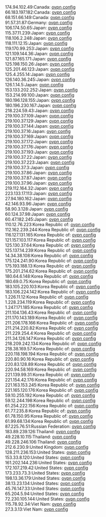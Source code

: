 174.94.102.49:Canada: [ovpn config](vpn/174_94_102_49.ovpn)  
66.183.197.182:Canada: [ovpn config](vpn/66_183_197_182.ovpn)  
68.151.66.149:Canada: [ovpn config](vpn/68_151_66_149.ovpn)  
91.57.31.87:Germany: [ovpn config](vpn/91_57_31_87.ovpn)  
106.174.50.65:Japan: [ovpn config](vpn/106_174_50_65.ovpn)  
115.37.11.239:Japan: [ovpn config](vpn/115_37_11_239.ovpn)  
118.106.2.248:Japan: [ovpn config](vpn/118_106_2_248.ovpn)  
118.111.12.15:Japan: [ovpn config](vpn/118_111_12_15.ovpn)  
119.170.99.253:Japan: [ovpn config](vpn/119_170_99_253.ovpn)  
121.109.144.36:Japan: [ovpn config](vpn/121_109_144_36.ovpn)  
121.87.165.171:Japan: [ovpn config](vpn/121_87_165_171.ovpn)  
125.198.150.26:Japan: [ovpn config](vpn/125_198_150_26.ovpn)  
125.201.46.123:Japan: [ovpn config](vpn/125_201_46_123.ovpn)  
125.4.255.14:Japan: [ovpn config](vpn/125_4_255_14.ovpn)  
126.140.36.245:Japan: [ovpn config](vpn/126_140_36_245.ovpn)  
126.1.14.5:Japan: [ovpn config](vpn/126_1_14_5.ovpn)  
153.133.202.252:Japan: [ovpn config](vpn/153_133_202_252.ovpn)  
153.214.99.100:Japan: [ovpn config](vpn/153_214_99_100.ovpn)  
180.196.128.155:Japan: [ovpn config](vpn/180_196_128_155.ovpn)  
180.196.230.167:Japan: [ovpn config](vpn/180_196_230_167.ovpn)  
218.224.59.43:Japan: [ovpn config](vpn/218_224_59_43.ovpn)  
219.100.37.109:Japan: [ovpn config](vpn/219_100_37_109.ovpn)  
219.100.37.129:Japan: [ovpn config](vpn/219_100_37_129.ovpn)  
219.100.37.144:Japan: [ovpn config](vpn/219_100_37_144.ovpn)  
219.100.37.16:Japan: [ovpn config](vpn/219_100_37_16.ovpn)  
219.100.37.169:Japan: [ovpn config](vpn/219_100_37_169.ovpn)  
219.100.37.172:Japan: [ovpn config](vpn/219_100_37_172.ovpn)  
219.100.37.176:Japan: [ovpn config](vpn/219_100_37_176.ovpn)  
219.100.37.193:Japan: [ovpn config](vpn/219_100_37_193.ovpn)  
219.100.37.22:Japan: [ovpn config](vpn/219_100_37_22.ovpn)  
219.100.37.223:Japan: [ovpn config](vpn/219_100_37_223.ovpn)  
219.100.37.3:Japan: [ovpn config](vpn/219_100_37_3.ovpn)  
219.100.37.86:Japan: [ovpn config](vpn/219_100_37_86.ovpn)  
219.100.37.87:Japan: [ovpn config](vpn/219_100_37_87.ovpn)  
219.100.37.96:Japan: [ovpn config](vpn/219_100_37_96.ovpn)  
219.112.164.32:Japan: [ovpn config](vpn/219_112_164_32.ovpn)  
223.133.17.113:Japan: [ovpn config](vpn/223_133_17_113.ovpn)  
27.94.180.162:Japan: [ovpn config](vpn/27_94_180_162.ovpn)  
42.146.93.96:Japan: [ovpn config](vpn/42_146_93_96.ovpn)  
58.90.3.128:Japan: [ovpn config](vpn/58_90_3_128.ovpn)  
60.124.37.98:Japan: [ovpn config](vpn/60_124_37_98.ovpn)  
60.47.182.245:Japan: [ovpn config](vpn/60_47_182_245.ovpn)  
110.12.76.223:Korea Republic of: [ovpn config](vpn/110_12_76_223.ovpn)  
112.162.239.244:Korea Republic of: [ovpn config](vpn/112_162_239_244.ovpn)  
116.127.131.165:Korea Republic of: [ovpn config](vpn/116_127_131_165.ovpn)  
121.157.103.117:Korea Republic of: [ovpn config](vpn/121_157_103_117.ovpn)  
125.130.37.64:Korea Republic of: [ovpn config](vpn/125_130_37_64.ovpn)  
125.137.14.239:Korea Republic of: [ovpn config](vpn/125_137_14_239.ovpn)  
14.34.38.108:Korea Republic of: [ovpn config](vpn/14_34_38_108.ovpn)  
175.124.241.90:Korea Republic of: [ovpn config](vpn/175_124_241_90.ovpn)  
175.193.188.13:Korea Republic of: [ovpn config](vpn/175_193_188_13.ovpn)  
175.201.214.62:Korea Republic of: [ovpn config](vpn/175_201_214_62.ovpn)  
180.64.6.148:Korea Republic of: [ovpn config](vpn/180_64_6_148.ovpn)  
180.69.0.75:Korea Republic of: [ovpn config](vpn/180_69_0_75.ovpn)  
183.105.220.103:Korea Republic of: [ovpn config](vpn/183_105_220_103.ovpn)  
183.106.224.142:Korea Republic of: [ovpn config](vpn/183_106_224_142.ovpn)  
1.226.11.12:Korea Republic of: [ovpn config](vpn/1_226_11_12.ovpn)  
1.228.234.119:Korea Republic of: [ovpn config](vpn/1_228_234_119.ovpn)  
1.247.171.185:Korea Republic of: [ovpn config](vpn/1_247_171_185.ovpn)  
211.104.136.43:Korea Republic of: [ovpn config](vpn/211_104_136_43.ovpn)  
211.170.143.189:Korea Republic of: [ovpn config](vpn/211_170_143_189.ovpn)  
211.206.178.166:Korea Republic of: [ovpn config](vpn/211_206_178_166.ovpn)  
211.214.220.82:Korea Republic of: [ovpn config](vpn/211_214_220_82.ovpn)  
211.229.254.4:Korea Republic of: [ovpn config](vpn/211_229_254_4.ovpn)  
211.34.126.147:Korea Republic of: [ovpn config](vpn/211_34_126_147.ovpn)  
218.209.242.134:Korea Republic of: [ovpn config](vpn/218_209_242_134.ovpn)  
218.38.169.57:Korea Republic of: [ovpn config](vpn/218_38_169_57.ovpn)  
220.118.198.194:Korea Republic of: [ovpn config](vpn/220_118_198_194.ovpn)  
220.80.90.16:Korea Republic of: [ovpn config](vpn/220_80_90_16.ovpn)  
220.83.128.89:Korea Republic of: [ovpn config](vpn/220_83_128_89.ovpn)  
220.94.58.169:Korea Republic of: [ovpn config](vpn/220_94_58_169.ovpn)  
221.139.99.31:Korea Republic of: [ovpn config](vpn/221_139_99_31.ovpn)  
221.154.42.176:Korea Republic of: [ovpn config](vpn/221_154_42_176.ovpn)  
221.163.153.245:Korea Republic of: [ovpn config](vpn/221_163_153_245.ovpn)  
221.165.120.176:Korea Republic of: [ovpn config](vpn/221_165_120_176.ovpn)  
59.10.255.192:Korea Republic of: [ovpn config](vpn/59_10_255_192.ovpn)  
59.12.244.198:Korea Republic of: [ovpn config](vpn/59_12_244_198.ovpn)  
61.254.222.156:Korea Republic of: [ovpn config](vpn/61_254_222_156.ovpn)  
61.77.235.8:Korea Republic of: [ovpn config](vpn/61_77_235_8.ovpn)  
61.78.150.95:Korea Republic of: [ovpn config](vpn/61_78_150_95.ovpn)  
61.99.68.134:Korea Republic of: [ovpn config](vpn/61_99_68_134.ovpn)  
87.225.76.51:Russian Federation: [ovpn config](vpn/87_225_76_51.ovpn)  
183.89.239.126:Thailand: [ovpn config](vpn/183_89_239_126.ovpn)  
49.228.10.115:Thailand: [ovpn config](vpn/49_228_10_115.ovpn)  
49.228.246.106:Thailand: [ovpn config](vpn/49_228_246_106.ovpn)  
212.6.230.9:United Kingdom: [ovpn config](vpn/212_6_230_9.ovpn)  
128.211.236.153:United States: [ovpn config](vpn/128_211_236_153.ovpn)  
153.33.8.120:United States: [ovpn config](vpn/153_33_8_120.ovpn)  
161.202.144.236:United States: [ovpn config](vpn/161_202_144_236.ovpn)  
172.107.219.42:United States: [ovpn config](vpn/172_107_219_42.ovpn)  
173.233.73.3:United States: [ovpn config](vpn/173_233_73_3.ovpn)  
198.13.36.179:United States: [ovpn config](vpn/198_13_36_179.ovpn)  
38.13.23.134:United States: [ovpn config](vpn/38_13_23_134.ovpn)  
45.76.147.33:United States: [ovpn config](vpn/45_76_147_33.ovpn)  
65.204.5.94:United States: [ovpn config](vpn/65_204_5_94.ovpn)  
72.230.105.144:United States: [ovpn config](vpn/72_230_105_144.ovpn)  
115.78.92.34:Viet Nam: [ovpn config](vpn/115_78_92_34.ovpn)  
27.3.3.13:Viet Nam: [ovpn config](vpn/27_3_3_13.ovpn)  

